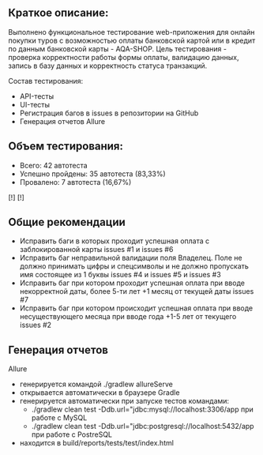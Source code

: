 ## Краткое описание:
Выполнено функциональное тестирование web-приложения для онлайн покупки туров с возможностью оплаты банковской картой или в кредит по данным банковской карты - AQA-SHOP.
Цель тестирования - проверка корректности работы формы оплаты, валидацию данных, запись в базу данных и корректность статуса транзакций.

Состав тестирования:
- API-тесты
- UI-тесты
- Регистрация багов в issues в репозитории на GitHub
- Генерация отчетов Allure

## Объем тестирования:
- Всего: 42 автотеста
- Успешно пройдены: 35 автотеста (83,33%)
- Провалено: 7 автотеста (16,67%)

[!]
[!]

## Общие рекомендации
- Исправить баги в которых проходит успешная оплата с заблокированной карты issues #1 и issues #6
- Исправить баг неправильной валидации поля Владелец. Поле не должно принимать цифры и спецсимволы и не должно пропускать имя состоящее из 1 буквы issues #4 и issues #5 и issues #3
- Исправить баг при котором проходит успешная оплата при вводе некорректной даты, более 5-ти лет +1 месяц от текущей даты issues #7
- Исправить баг при котором происходит успешная оплата при вводе несуществующего месяца при вводе года +1-5 лет от текущего issues #2

## Генерация отчетов
Allure
- генерируется командой ./gradlew allureServe
- открывается автоматически в браузере
Gradle
- генерируется автоматически при запуске тестов командами:
   - ./gradlew clean test -Ddb.url="jdbc:mysql://localhost:3306/app  при работе с MySQL
   - ./gradlew clean test  -Ddb.url="jdbc:postgresql://localhost:5432/app  при работе с PostreSQL
- находится в build/reports/tests/test/index.html 